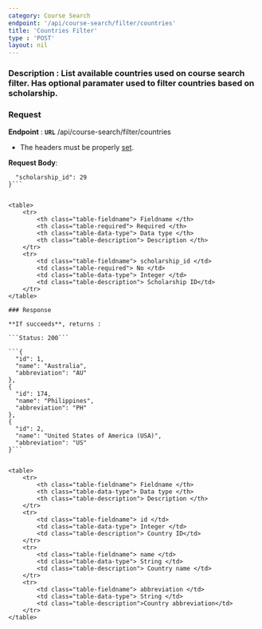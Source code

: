 ```yaml
---
category: Course Search
endpoint: '/api/course-search/filter/countries'
title: 'Countries Filter'
type : 'POST'
layout: nil
---
```

### **Description** : List available countries used on course search filter. Has optional paramater used to filter countries based on scholarship.

### Request

**Endpoint** : **`URL`** /api/course-search/filter/countries

* The headers must be properly [set](#/Info-setting-headers).


**Request Body**: 

```{
  "scholarship_id": 29
}```


<table>
	<tr>
		<th class="table-fieldname"> Fieldname </th>
		<th class="table-required"> Required </th>    
		<th class="table-data-type"> Data type </th>
		<th class="table-description"> Description </th>
	</tr>
	<tr>
		<td class="table-fieldname"> scholarship_id </td>
        <td class="table-required"> No </td>
		<td class="table-data-type"> Integer </td>
		<td class="table-description"> Scholarship ID</td>
	</tr> 
</table>

### Response

**If succeeds**, returns : 

```Status: 200```

```{
  "id": 1,
  "name": "Australia",
  "abbreviation": "AU"
},
{
  "id": 174,
  "name": "Philippines",
  "abbreviation": "PH"
},
{
  "id": 2,
  "name": "United States of America (USA)",
  "abbreviation": "US"
}```


<table>
	<tr>
		<th class="table-fieldname"> Fieldname </th>
		<th class="table-data-type"> Data type </th>
		<th class="table-description"> Description </th>
	</tr>
	<tr>
		<td class="table-fieldname"> id </td>
		<td class="table-data-type"> Integer </td>
		<td class="table-description"> Country ID</td>
	</tr>  
	<tr>
		<td class="table-fieldname"> name </td>
		<td class="table-data-type"> String </td>
		<td class="table-description"> Country name </td>
	</tr>  
	<tr>
		<td class="table-fieldname"> abbreviation </td>
		<td class="table-data-type"> String </td>
		<td class="table-description">Country abbreviation</td>
	</tr>    
</table>
